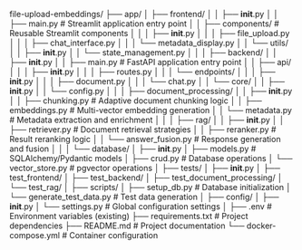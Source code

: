 file-upload-embeddings/
├── app/
│ ├── frontend/
│ │ ├── **init**.py
│ │ ├── main.py # Streamlit application entry point
│ │ ├── components/ # Reusable Streamlit components
│ │ │ ├── **init**.py
│ │ │ ├── file_upload.py
│ │ │ ├── chat_interface.py
│ │ │ └── metadata_display.py
│ │ └── utils/
│ │ ├── **init**.py
│ │ └── state_management.py
│ │
│ ├── backend/
│ │ ├── **init**.py
│ │ ├── main.py # FastAPI application entry point
│ │ ├── api/
│ │ │ ├── **init**.py
│ │ │ ├── routes.py
│ │ │ └── endpoints/
│ │ │ ├── **init**.py
│ │ │ ├── document.py
│ │ │ └── chat.py
│ │ └── core/
│ │ ├── **init**.py
│ │ └── config.py
│ │
│ ├── document_processing/
│ │ ├── **init**.py
│ │ ├── chunking.py # Adaptive document chunking logic
│ │ ├── embeddings.py # Multi-vector embedding generation
│ │ └── metadata.py # Metadata extraction and enrichment
│ │
│ ├── rag/
│ │ ├── **init**.py
│ │ ├── retriever.py # Document retrieval strategies
│ │ ├── reranker.py # Result reranking logic
│ │ └── answer_fusion.py # Response generation and fusion
│ │
│ └── database/
│ ├── **init**.py
│ ├── models.py # SQLAlchemy/Pydantic models
│ ├── crud.py # Database operations
│ └── vector_store.py # pgvector operations
│
├── tests/
│ ├── **init**.py
│ ├── test_frontend/
│ ├── test_backend/
│ ├── test_document_processing/
│ └── test_rag/
│
├── scripts/
│ ├── setup_db.py # Database initialization
│ └── generate_test_data.py # Test data generation
│
├── config/
│ ├── **init**.py
│ └── settings.py # Global configuration settings
│
├── .env # Environment variables (existing)
├── requirements.txt # Project dependencies
├── README.md # Project documentation
└── docker-compose.yml # Container configuration
